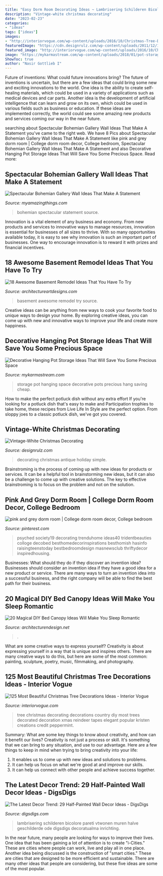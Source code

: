 ```yaml
---
title: "Easy Dorm Room Decorating Ideas ~ Lambrisering Schilderen Bicolore Pareti Vtwonen Muren Halve Geschilderde Ode Digsdigs Decoratualma Inrichting"
description: "Vintage-white christmas decorating"
date: "2023-02-23"
categories:
- "ideas"
tags: ["ideas"]
images:
- "http://interiorvogue.com/wp-content/uploads/2016/10/Christmas-Tree-Decorating-Ideas-With-DIY-Ornoments.jpg"
featuredImage: "https://cdn.designrulz.com/wp-content/uploads/2011/12/1233728_t0X781u8_c.jpg"
featured_image: "http://interiorvogue.com/wp-content/uploads/2016/10/Christmas-Tree-Decorating-Ideas-With-DIY-Ornoments.jpg"
image: "https://mykarmastream.com/wp-content/uploads/2018/01/pot-storage-ideas-12-.jpg"
ShowToc: true
author: "Nasir Gottlieb I"
---
```



Future of inventions: What could future innovations bring?
The future of inventions is uncertain, but there are a few ideas that could bring some new and exciting innovations to the world. One idea is the ability to create self-healing materials, which could be used in a variety of applications such as medical devices and car parts. Another idea is the development of artificial intelligence that can learn and grow on its own, which could be used in various fields such as business or education. If these ideas are implemented correctly, the world could see some amazing new products and services coming our way in the near future.

	

		
searching about Spectacular Bohemian Gallery Wall Ideas That Make A Statement you've came to the right web. We have 8 Pics about Spectacular Bohemian Gallery Wall Ideas That Make A Statement like pink and grey dorm room | College dorm room decor, College bedroom, Spectacular Bohemian Gallery Wall Ideas That Make A Statement and also Decorative Hanging Pot Storage Ideas That Will Save You Some Precious Space. Read more:
		
    
## Spectacular Bohemian Gallery Wall Ideas That Make A Statement

<img loading=lazy src="http://myamazingthings.com/wp-content/uploads/2018/02/bohemian-gallery-wall-3.jpg" onerror="this.onerror=null;this.src='https://tse4.mm.bing.net/th?id=OIP.AHM-y3hp0fCCRWLb-fiLiAHaJ4&amp;pid=15.1';" alt="Spectacular Bohemian Gallery Wall Ideas That Make A Statement">

_Source: myamazingthings.com_

>bohemian spectacular statement source. 

	

Innovation is a vital element of any business and economy. From new products and services to innovative ways to manage resources, innovation is essential for businesses of all sizes to thrive. With so many opportunities available today, it is easy to see why innovation is such an important part of businesses. One way to encourage innovation is to reward it with prizes and financial incentives.

    
## 18 Awesome Basement Remodel Ideas That You Have To Try

<img loading=lazy src="https://www.architectureartdesigns.com/wp-content/uploads/2016/05/11-97.jpg" onerror="this.onerror=null;this.src='https://tse2.mm.bing.net/th?id=OIP.JuWspkPAkZ5J3TDbjEzSrwHaE8&amp;pid=15.1';" alt="18 Awesome Basement Remodel Ideas That You Have To Try">

_Source: architectureartdesigns.com_

>basement awesome remodel try source. 

	

Creative ideas can be anything from new ways to cook your favorite food to unique ways to design your home. By exploring creative ideas, you can come up with new and innovative ways to improve your life and create more happiness.

    
## Decorative Hanging Pot Storage Ideas That Will Save You Some Precious Space

<img loading=lazy src="https://mykarmastream.com/wp-content/uploads/2018/01/pot-storage-ideas-12-.jpg" onerror="this.onerror=null;this.src='https://tse3.mm.bing.net/th?id=OIP.OgplRsud_ihAL5VKuNbAxAHaLH&amp;pid=15.1';" alt="Decorative Hanging Pot Storage Ideas That Will Save You Some Precious Space">

_Source: mykarmastream.com_

>storage pot hanging space decorative pots precious hang saving cheap. 

	

How to make the perfect potluck dish without any extra effort
If you're looking for a potluck dish that's easy to make and Participation trophies to take home, these recipes from Live Life In Style are the perfect option. From sloppy joes to a classic potluck dish, we've got you covered.

    
## Vintage-White Christmas Decorating

<img loading=lazy src="https://cdn.designrulz.com/wp-content/uploads/2011/12/1233728_t0X781u8_c.jpg" onerror="this.onerror=null;this.src='https://tse3.mm.bing.net/th?id=OIP.8bQKVB4zUYFVfA1ZhtPQ8gHaKj&amp;pid=15.1';" alt="Vintage-White Christmas Decorating">

_Source: designrulz.com_

>decorating christmas antique holiday simple. 

	

Brainstroming is the process of coming up with new ideas for products or services. It can be a helpful tool in brainstorming new ideas, but it can also be a challenge to come up with creative solutions. The key to effective brainstroming is to focus on the problem and not on the solution.

    
## Pink And Grey Dorm Room | College Dorm Room Decor, College Bedroom

<img loading=lazy src="https://i.pinimg.com/736x/e6/25/5a/e6255a1e6af65e49da4c1a6442af989a.jpg" onerror="this.onerror=null;this.src='https://tse1.mm.bing.net/th?id=OIP.VCvdFCuEUVv6Chm3qV513gHaJ3&amp;pid=15.1';" alt="pink and grey dorm room | College dorm room decor, College bedroom">

_Source: pinterest.com_

>psyched society19 decorating trenduhome ideas40 tridentbeauties colloge decobed besthomedecorinspirations besthomish hasinfo raisingteenstoday bestbedroomdesign masnewsclub thriftydecor inspiredhousing. 

	

Businesses: What should they do if they discover an invention idea?
Businesses should consider an invention idea if they have a good idea for a new product or service. There are many ways to turn an invention idea into a successful business, and the right company will be able to find the best path for their business.

    
## 20 Magical DIY Bed Canopy Ideas Will Make You Sleep Romantic

<img loading=lazy src="https://cdn.architecturendesign.net/wp-content/uploads/2015/07/AD-DIY-Bed-Canopy-17.jpg" onerror="this.onerror=null;this.src='https://tse1.mm.bing.net/th?id=OIP.SJIxJWul90I5qUNMYsM07QHaLH&amp;pid=15.1';" alt="20 Magical DIY Bed Canopy Ideas Will Make You Sleep Romantic">

_Source: architecturendesign.net_

>. 

	

What are some creative ways to express yourself?
Creativity is about expressing yourself in a way that is unique and inspires others. There are many creative ways to do this, but here are some of the most common: painting, sculpture, poetry, music, filmmaking, and photography.

    
## 125 Most Beautiful Christmas Tree Decorations Ideas - Interior Vogue

<img loading=lazy src="http://interiorvogue.com/wp-content/uploads/2016/10/Christmas-Tree-Decorating-Ideas-With-DIY-Ornoments.jpg" onerror="this.onerror=null;this.src='https://tse4.mm.bing.net/th?id=OIP.RWB0W_ucJ3_0FwxbpGef2AHaJ6&amp;pid=15.1';" alt="125 Most Beautiful Christmas Tree Decorations Ideas - Interior Vogue">

_Source: interiorvogue.com_

>tree christmas decorating decorations country diy most trees decorated decoration xmas reindeer tapes elegant popular kristen creations credit peppermint. 

	

Summary: What are some key things to know about creativity, and how can it benefit our lives?
Creativity is not just a process or skill. It's something that we can bring to any situation, and use to our advantage. Here are a few things to keep in mind when trying to bring creativity into your life:
1. It enables us to come up with new ideas and solutions to problems.
2. It can help us focus on what we're good at and improve our skills.
3. It can help us connect with other people and achieve success together.

    
## The Latest Decor Trend: 29 Half-Painted Wall Decor Ideas - DigsDigs

<img loading=lazy src="https://www.digsdigs.com/photos/half-painted-wall-decor-ideas-26-554x738.jpg" onerror="this.onerror=null;this.src='https://tse3.mm.bing.net/th?id=OIP.OiVRFKOpZRvpdiLzh1iwHAHaJ3&amp;pid=15.1';" alt="The Latest Decor Trend: 29 Half-Painted Wall Decor Ideas - DigsDigs">

_Source: digsdigs.com_

>lambrisering schilderen bicolore pareti vtwonen muren halve geschilderde ode digsdigs decoratualma inrichting. 

	

In the near future, many people are looking for ways to improve their lives. One idea that has been gaining a lot of attention is to create "i-Cities." These are cities where people can work, live and play all in one place. Another idea being discussed is the construction of "smart cities." These are cities that are designed to be more efficient and sustainable. There are many other ideas that people are considering, but these five ideas are some of the most popular.

